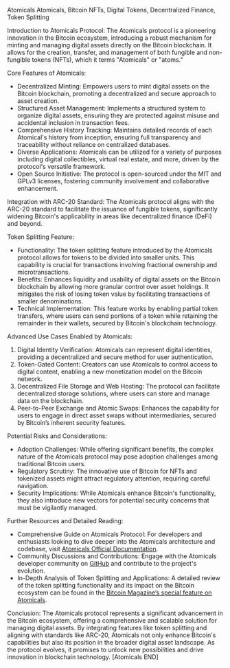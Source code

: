 Atomicals
Atomicals, Bitcoin NFTs, Digital Tokens, Decentralized Finance, Token Splitting

Introduction to Atomicals Protocol:
The Atomicals protocol is a pioneering innovation in the Bitcoin ecosystem, introducing a robust mechanism for minting and managing digital assets directly on the Bitcoin blockchain. It allows for the creation, transfer, and management of both fungible and non-fungible tokens (NFTs), which it terms "Atomicals" or "atoms."

Core Features of Atomicals:
- Decentralized Minting: Empowers users to mint digital assets on the Bitcoin blockchain, promoting a decentralized and secure approach to asset creation.
- Structured Asset Management: Implements a structured system to organize digital assets, ensuring they are protected against misuse and accidental inclusion in transaction fees.
- Comprehensive History Tracking: Maintains detailed records of each Atomical's history from inception, ensuring full transparency and traceability without reliance on centralized databases.
- Diverse Applications: Atomicals can be utilized for a variety of purposes including digital collectibles, virtual real estate, and more, driven by the protocol's versatile framework.
- Open Source Initiative: The protocol is open-sourced under the MIT and GPLv3 licenses, fostering community involvement and collaborative enhancement.

Integration with ARC-20 Standard:
The Atomicals protocol aligns with the ARC-20 standard to facilitate the issuance of fungible tokens, significantly widening Bitcoin's applicability in areas like decentralized finance (DeFi) and beyond.

Token Splitting Feature:
- Functionality: The token splitting feature introduced by the Atomicals protocol allows for tokens to be divided into smaller units. This capability is crucial for transactions involving fractional ownership and microtransactions.
- Benefits: Enhances liquidity and usability of digital assets on the Bitcoin blockchain by allowing more granular control over asset holdings. It mitigates the risk of losing token value by facilitating transactions of smaller denominations.
- Technical Implementation: This feature works by enabling partial token transfers, where users can send portions of a token while retaining the remainder in their wallets, secured by Bitcoin's blockchain technology.

Advanced Use Cases Enabled by Atomicals:
1. Digital Identity Verification: Atomicals can represent digital identities, providing a decentralized and secure method for user authentication.
2. Token-Gated Content: Creators can use Atomicals to control access to digital content, enabling a new monetization model on the Bitcoin network.
3. Decentralized File Storage and Web Hosting: The protocol can facilitate decentralized storage solutions, where users can store and manage data on the blockchain.
4. Peer-to-Peer Exchange and Atomic Swaps: Enhances the capability for users to engage in direct asset swaps without intermediaries, secured by Bitcoin’s inherent security features.

Potential Risks and Considerations:
- Adoption Challenges: While offering significant benefits, the complex nature of the Atomicals protocol may pose adoption challenges among traditional Bitcoin users.
- Regulatory Scrutiny: The innovative use of Bitcoin for NFTs and tokenized assets might attract regulatory attention, requiring careful navigation.
- Security Implications: While Atomicals enhance Bitcoin's functionality, they also introduce new vectors for potential security concerns that must be vigilantly managed.

Further Resources and Detailed Reading:
- Comprehensive Guide on Atomicals Protocol: For developers and enthusiasts looking to dive deeper into the Atomicals architecture and codebase, visit [Atomicals Official Documentation](https://atomicals.org/docs).
- Community Discussions and Contributions: Engage with the Atomicals developer community on [GitHub](https://github.com/atomicals/protocol) and contribute to the project's evolution.
- In-Depth Analysis of Token Splitting and Applications: A detailed review of the token splitting functionality and its impact on the Bitcoin ecosystem can be found in the [Bitcoin Magazine’s special feature on Atomicals](https://bitcoinmagazine.com/technical/atomicals-bitcoin-nfts).

Conclusion:
The Atomicals protocol represents a significant advancement in the Bitcoin ecosystem, offering a comprehensive and scalable solution for managing digital assets. By integrating features like token splitting and aligning with standards like ARC-20, Atomicals not only enhance Bitcoin's capabilities but also its position in the broader digital asset landscape. As the protocol evolves, it promises to unlock new possibilities and drive innovation in blockchain technology.
[Atomicals END]